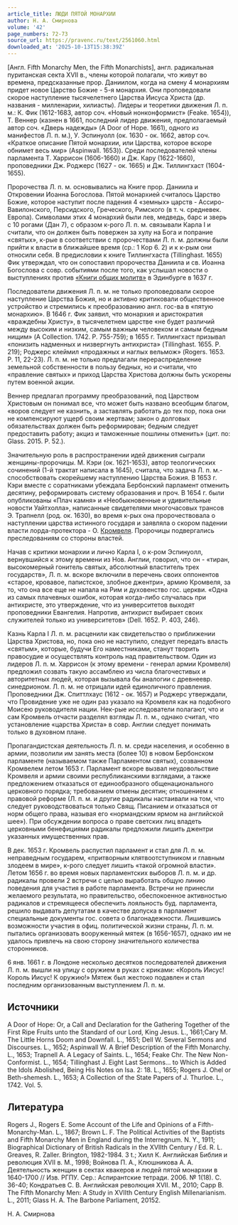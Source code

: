 ```yaml
---
article_title: ЛЮДИ ПЯТОЙ МОНАРХИИ
author: Н. А. Смирнова
volume: '42'
page_numbers: 72-73
source_url: https://pravenc.ru/text/2561060.html
downloaded_at: '2025-10-13T15:38:39Z'
---
```


[Англ. Fifth Monarchy Men, the Fifth Monarchists], англ. радикальная пуританская секта XVII в., члены которой полагали, что живут во времена, предсказанные прор. Даниилом, когда на смену 4 монархиям придет новое Царство Божие - 5-я монархия. Они проповедовали скорое наступление тысячелетнего Царства Иисуса Христа (др. названия - милленарии, хилиасты). Лидеры и теоретики движения Л. п. м.: К. Фик (1612-1683, автор соч. «Новый нонконформист» (Feake. 1654)), Т. Веннер (казнен в 1661, последний лидер движения, предполагаемый автор соч. «Дверь надежды» (A Door of Hope. 1661), одного из манифестов Л. п. м.), У. Эспинуолл (ок. 1630 - ок. 1662, автор соч. «Краткое описание Пятой монархии, или Царства, которое вскоре обнимет весь мир» (Aspinwall. 1653)). Среди последователей члены парламента Т. Харрисон (1606-1660) и Дж. Кару (1622-1660), проповедники Дж. Роджерс (1627 - ок. 1665) и Дж. Тиллингхаст (1604-1655).

Пророчества Л. п. м. основывались на Книге прор. Даниила и Откровении Иоанна Богослова. Пятой монархией считалось Царство Божие, которое наступит после падения 4 «земных» царств - Ассиро-Вавилонского, Персидского, Греческого, Римского (в т. ч. средневек. Европа). Символами этих 4 монархий были лев, медведь, барс и зверь с 10 рогами (Дан 7), с образом к-рого Л. п. м. связывали Карла I и считали, что он должен быть повержен за хулу на Бога и попрание «святых», к-рые в соответствии с пророчествами Л. п. м. должны были прийти к власти в ближайшее время (ср.: 1 Кор 6. 2) и к к-рым они относили себя. В предисловии к книге Тиллингхаста (Tillinghast. 1655) Фик утверждал, что он сопоставил пророчества Даниила и св. Иоанна Богослова с совр. событиями после того, как услышал новости о выступлениях против [«Книги общих молитв»](<https://pravenc.ru/text/ Книги общих молитв .html>) в Эдинбурге в 1637 г.

Последователи движения Л. п. м. не только проповедовали скорое наступление Царства Божия, но и активно критиковали общественное устройство и стремились к преобразованию англ. гос-ва в «пятую монархию». В 1646 г. Фик заявил, что монархия и аристократия «враждебны Христу», в тысячелетнем царстве «не будет различий между высоким и низким, самым важным человеком и самым бедным нищим» (A Collection. 1742. P. 755-759); в 1655 г. Тиллингхаст призывал «понизить надменных и низвергнуть антихриста» (Tillinghast. 1655. P. 219); Роджерс клеймил «продажных и наглых вельмож» (Rogers. 1653. P. 11, 22-23). Л. п. м. не только предлагали перераспределение земельной собственности в пользу бедных, но и считали, что «правление святых» и приход Царства Христова должны быть ускорены путем военной акции.

Веннер предлагал программу преобразований, под Царством Христовым он понимал все, что может быть названо всеобщим благом, «воров следует не казнить, а заставлять работать до тех пор, пока они не компенсируют ущерб своим жертвам; закон о долговых обязательствах должен быть реформирован; бедным следует предоставить работу; акциз и таможенные пошлины отменить» (цит. по: Glass. 2015. P. 52.).

Значительную роль в распространении идей движения сыграли женщины-пророчицы. М. Кэри (ок. 1621-1653), автор теологических сочинений (1-й трактат написала в 1645), считала, что задача Л. п. м.- способствовать скорейшему наступлению Царства Божия. В 1653 г. Кэри вместе с соратниками убеждала Бербонский парламент отменить десятину, реформировать систему образования и проч. В 1654 г. были опубликованы «Плач камня» и «Необыкновенные и удивительные новости Уайтхолла», написанные свидетелями многочасовых трансов Э. Трапнелл (род. ок. 1630), во время к-рых она пророчествовала о наступлении царства истинного государя и заявляла о скором падении власти лорда-протектора - О. [Кромвеля](https://pravenc.ru/text/Кромвеля.html). Пророчицы подвергались преследованиям со стороны властей.

Начав с критики монархии и лично Карла I, о к-ром Эспинуолл, вернувшийся к этому времени из Нов. Англии, говорил, что он - «тиран, высокомерный гонитель святых, абсолютный властитель трех государств», Л. п. м. вскоре включили в перечень своих оппонентов «старое, кровавое, папистское, злобное джентри», армию Кромвеля, за то, что она все еще не напала на Рим и 
духовенство гос. церкви. «Одна из самых плачевных ошибок, которая когда-либо случалась при антихристе, это утверждение, что из университетов выходят проповедники Евангелия. Напротив, антихрист выбирает своих служителей только из университетов» (Dell. 1652. P. 403, 246).

Казнь Карла I Л. п. м. расценили как свидетельство о приближении Царства Христова, но, пока оно не наступило, следует передать власть «святым», которые, будучи Его наместниками, станут творить правосудие и осуществлять контроль над правительством. Один из лидеров Л. п. м. Харрисон (к этому времени - генерал армии Кромвеля) предложил созвать такую ассамблею из числа благочестивых и авторитетных людей, которая вызывала бы аналогии с древнеевр. синедрионом. Л. п. м. не отрицали идей единоличного правления. Проповедники Дж. Спиттлхаус (1612 - ок. 1657) и Роджерс утверждали, что Провидение уже не один раз указало на Кромвеля как на подобного Моисею руководителя нации. Нек-рые исследователи полагают, что и сам Кромвель отчасти разделял взгляды Л. п. м., однако считал, что установление «царства Христа» в совр. Англии следует понимать только в духовном плане.

Пропагандистская деятельность Л. п. м. среди населения, и особенно в армии, позволили им занять места (более 10) в новом Бербонском парламенте (называемом также Парламентом святых), созванном Кромвелем летом 1653 г. Парламент вскоре вызвал неудовольствие Кромвеля и армии своими республиканскими взглядами, а также предложением отказаться от единообразного общенационального церковного порядка; требованием отмены десятин; отношением к правовой реформе (Л. п. м. и другие радикалы настаивали на том, что следует руководствоваться только Свящ. Писанием и отказаться от норм общего права, называя его «нормандским ярмом на английской шее»). При обсуждении вопроса о праве светских лиц владеть церковными бенефициями радикалы предложили лишить джентри указанных имущественных прав.

В дек. 1653 г. Кромвель распустил парламент и стал для Л. п. м. неправедным государем, «притворным клятвоотступником и главным злодеем в мире», к-рого следует лишить «такой огромной власти». Летом 1656 г. во время новых парламентских выборов Л. п. м. и др. радикалы провели 2 встречи с целью выработать общую линию поведения для участия в работе парламента. Встречи не принесли желаемого результата, но правительство, обеспокоенное активностью радикалов и стремящееся обеспечить лояльность буд. парламента, решило выдавать депутатам в качестве допуска в парламент специальные документы гос. совета о благонадежности. Лишившись возможности участия в офиц. политической жизни страны, Л. п. м. пытались организовать вооруженный мятеж (в 1656-1657), однако им не удалось привлечь на свою сторону значительного количества сторонников.

6 янв. 1661 г. в Лондоне несколько десятков последователей движения Л. п. м. вышли на улицу с оружием в руках с криками: «Король Иисус! Король Иисус! К оружию!» Мятеж был жестоко подавлен и стал последним организованным выступлением Л. п. м.

## Источники

A Door of Hope: Or, a Call and Declaration for the Gathering Together of the First Ripe Fruits unto the Standard of our Lord, King Jesus. L., 1661;Cary M. The Little Horns Doom and Downfall. L., 1651; Dell W. Several Sermons and Discourses. L., 1652; Aspinwall W. A Brief Description of the Fifth Monarchy. L., 1653; Trapnell A. A Legaсy of Saints. L., 1654; Feake Chr. The New Non-Conformist. L., 1654; Tillinghast J. Eight Last Sermons... to Which is Added the Idols Abolished, Being His Notes on Isa. 2: 18. L., 1655; Rogers J. Ohel or Beth-shemesh. L., 1653; A Collection of the State Papers of J. Thurloe. L., 1742. Vol. 5.

## Литература

Rogers J., Rogers E. Some Account of the Life and Opinions of a Fifth-Monarchy-Man. L., 1867; Brown L. F. The Political Activities of the Baptists and Fifth Monarchy Men in England during the Interregnum. N. Y., 1911; Biographical Dictionary of British Radicals in the XVIIth Century / Ed. R. L. Greaves, R. Zaller. Brington, 1982-1984. 3 t.; Хилл К. Английская Библия и революция XVII в. М., 1998; Войнова П. А., Клюшникова А. А. Деятельность женщин в сектах квакеров и людей пятой монархии в 1640-1700 // Изв. РГПУ. Сер.: Аспирантские тетради. 2006. № 1(18). С. 36-40; Кондратьев С. В. Английская революция XVII. М., 2010; Capp B. The Fifth Monarchy Men: A Study in XVIIth Century English Millenarianism. L., 2011; Glass H. A. The Barbone Parliament, 20152.

Н. А. Смирнова
